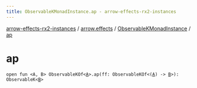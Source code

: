 ```yaml
---
title: ObservableKMonadInstance.ap - arrow-effects-rx2-instances
---
```


[arrow-effects-rx2-instances](../../index.html) / [arrow.effects](../index.html) / [ObservableKMonadInstance](index.html) / [ap](./ap.html)

# ap

`open fun <A, B> ObservableKOf<`[`A`](ap.html#A)`>.ap(ff: ObservableKOf<(`[`A`](ap.html#A)`) -> `[`B`](ap.html#B)`>): ObservableK<`[`B`](ap.html#B)`>`